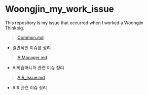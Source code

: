 # Woongjin_my_work_issue
This repository is my issue that occurred when I worked a Woongjin Thinkbig.



> [Common.md](https://github.com/buelmanager/Woongjin_my_work_issue/blob/master/common.md)

- 일반적인 이슈를 정리



> [AIManager.md](https://github.com/buelmanager/Woongjin_my_work_issue/blob/master/AIManager.md)

- AI학습매니저 관련 이슈 정리



> [AIR_Issue.md](https://github.com/buelmanager/Woongjin_my_work_issue/blob/master/AIR_Issue.md)

- AIR 관련 이슈 정리

